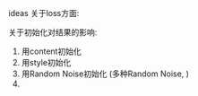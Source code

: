 ideas
关于loss方面:

关于初始化对结果的影响:
1. 用content初始化
2. 用style初始化
3. 用Random Noise初始化 (多种Random Noise, )
4. 

